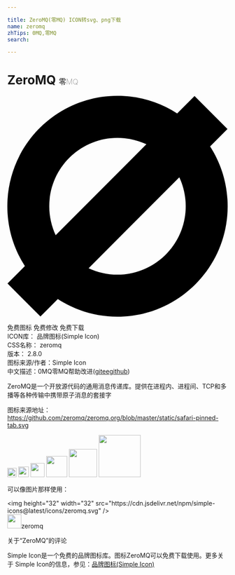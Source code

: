 ```yaml
---

title: ZeroMQ(零MQ) ICON转svg、png下载
name: zeromq
zhTips: 0MQ,零MQ
search: 

---
```


# ZeroMQ  <small style="font-size: 60%;font-weight: 100">零MQ</small>

<div id="svg" class="svg-wrap">
<svg role="img" viewBox="0 0 24 24" xmlns="http://www.w3.org/2000/svg"><title>ZeroMQ icon</title><path d="M22.088,5.499l1.894-1.894l-3.587-3.587l-1.894,1.894C16.627,0.702,14.396,0,12,0C5.373,0,0,5.373,0,12c0,2.396,0.702,4.627,1.912,6.501l-1.894,1.894l3.587,3.587l1.894-1.894C7.373,23.298,9.604,24,12,24c6.627,0,12-5.373,12-12C24,9.604,23.298,7.373,22.088,5.499z M4.569,12c0-4.104,3.327-7.431,7.431-7.431c1.125,0,2.191,0.25,3.146,0.698l-9.88,9.88C4.819,14.191,4.569,13.125,4.569,12z M12,19.431c-1.125,0-2.191-0.25-3.146-0.698l9.88-9.88c0.447,0.956,0.698,2.022,0.698,3.146C19.431,16.104,16.104,19.431,12,19.431z"/></svg>
</div>
<detail full-name='zeromq'></detail>

<div class="detail-page">
<p>
<span><span class="badge-success badge">免费图标</span> <span class="badge-success badge">免费修改</span>  <span class="badge-success badge">免费下载</span> </span>
<br/>
<span>
ICON库：
<span class="badge-secondary badge">品牌图标(Simple Icon)</span> 
</span>
<br/>
<span>
CSS名称：
<span class="badge-secondary badge">zeromq</span> 
</span>

<br/>
<span>
版本：
<span class="badge-secondary badge">2.8.0</span> 
</span>
<br/>
<span>图标来源/作者：<span class="badge-light badge">Simple Icon</span></span> 
<br/>
<span class="zh-detail">中文描述：<span class="badge-primary badge">0MQ</span><span class="badge-primary badge">零MQ</span><span class="help-link"><span>帮助改进</span>(<a href="https://gitee.com/liuwave/icon-helper/edit/master/json/brands/zeromq.json" target="_blank" rel="noopener noreferrer">gitee</a><a href="https://github.com/liuwave/icon-helper/edit/master/json/brands/zeromq.json" target="_blank" rel="noopener noreferrer">github</a></span>)</span><br/>
</p>
</div><div class="description description alert alert-light"><p>ZeroMQ是一个开放源代码的通用消息传递库。提供在进程内、进程间、TCP和多播等各种传输中携带原子消息的套接字</p><p>图标来源地址：<a href="https://github.com/zeromq/zeromq.org/blob/master/static/safari-pinned-tab.svg" target="_blank" rel="noopener noreferrer">https://github.com/zeromq/zeromq.org/blob/master/static/safari-pinned-tab.svg</a></p></div>
<div class="alert alert-dark">
<img height="21" width="21" src="https://cdn.jsdelivr.net/npm/simple-icons@latest/icons/zeromq.svg" />
<img height="24" width="24" src="https://cdn.jsdelivr.net/npm/simple-icons@latest/icons/zeromq.svg" />
<img height="32" width="32" src="https://cdn.jsdelivr.net/npm/simple-icons@latest/icons/zeromq.svg" />
<img height="48" width="48" src="https://cdn.jsdelivr.net/npm/simple-icons@latest/icons/zeromq.svg" />
<img height="64" width="64" src="https://cdn.jsdelivr.net/npm/simple-icons@latest/icons/zeromq.svg" />
<img height="96" width="96" src="https://cdn.jsdelivr.net/npm/simple-icons@latest/icons/zeromq.svg" />

</div>
<div>
  <p>可以像图片那样使用：    
  </p>
  <div class="alert alert-primary" style="font-size: 14px">
    &lt;img height="32" width="32" src="https://cdn.jsdelivr.net/npm/simple-icons@latest/icons/zeromq.svg" /&gt;
    <copy-btn content='<img height="32" width="32" src="https://cdn.jsdelivr.net/npm/simple-icons@latest/icons/zeromq.svg" />'></copy-btn>
  </div>
  <div class="alert alert-secondary">
    <img height="32" width="32" src="https://cdn.jsdelivr.net/npm/simple-icons@latest/icons/zeromq.svg" />zeromq
    <copy-btn content="zeromq" btn-title="复制图标名称"></copy-btn>
  </div>
</div>

<Vssue title="关于“ZeroMQ”的评论" >关于“ZeroMQ”的评论</Vssue>


<div><p>Simple Icon是一个免费的品牌图标库。图标ZeroMQ可以免费下载使用。更多关于  Simple Icon的信息，参见：<a target="_blank" href="https://iconhelper.cn/brands.html">品牌图标(Simple Icon)</a>
</p></div>

